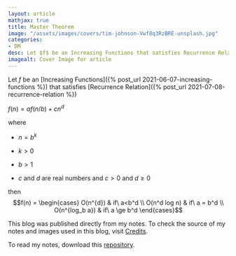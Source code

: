 ```yaml
---
layout: article
mathjax: true
title: Master Theorem
image: "/assets/images/covers/tim-johnson-Vwf8q3RzBRE-unsplash.jpg"
categories:
- DM
desc: Let $f$ be an Increasing Functions that satisfies Recurrence Relation 
imagealt: Cover Image for article
---
```


Let $f$ be an [Increasing Functions]({% post_url 2021-06-07-increasing-functions %}) that satisfies [Recurrence Relation]({% post_url 2021-07-08-recurrence-relation %})




















































































































































































































































































































































































































$f(n) = af(n/b) + cn^d$





















































































































































































































































































































































































































where 
* $n = b^k$




















































































































































































































































































































































































































* $k>0$




















































































































































































































































































































































































































* $b>1$




















































































































































































































































































































































































































* $c$ and $d$ are real numbers and $c>0$ and $d \ge 0$





















































































































































































































































































































































































































then 
$$f(n) = \begin{cases} O(n^{d}) & if\ a<b^d \\ O(n^d log n) & if\ a = b^d \\ O(n^{log_b a}) & if\ a \ge b^d \end{cases}$$





















































































































































































































































































































































































































This blog was published directly from my notes.
To check the source of my notes and images used in this blog, visit <a href="/credits.html" target="_blank">Credits</a>.

To read my notes, download this <a href="https://github.com/bovem/CS" target="blank">repository</a>.